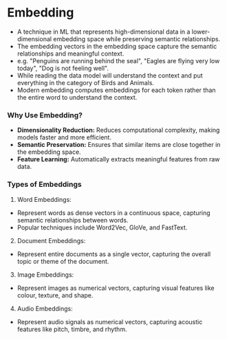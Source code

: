 # Embedding

- A technique in ML that represents high-dimensional data in a lower-dimensional embedding space while preserving semantic relationships.
- The embedding vectors in the embedding space capture the semantic relationships and meaningful context.
- e.g. "Penguins are running behind the seal", "Eagles are flying very low today", "Dog is not feeling well".
- While reading the data model will understand the context and put everything in the category of Birds and Animals.
- Modern embedding computes embeddings for each token rather than the entire word to understand the context.

### **Why Use Embedding?**
- **Dimensionality Reduction:** Reduces computational complexity, making models faster and more efficient.
- **Semantic Preservation:** Ensures that similar items are close together in the embedding space.
- **Feature Learning:** Automatically extracts meaningful features from raw data.

### **Types of Embeddings**
1. Word Embeddings: 
- Represent words as dense vectors in a continuous space, capturing semantic relationships between words.
- Popular techniques include Word2Vec, GloVe, and FastText.

2. Document Embeddings: 
- Represent entire documents as a single vector, capturing the overall topic or theme of the document.

3. Image Embeddings: 
- Represent images as numerical vectors, capturing visual features like colour, texture, and shape.

4. Audio Embeddings: 
- Represent audio signals as numerical vectors, capturing acoustic features like pitch, timbre, and rhythm.
